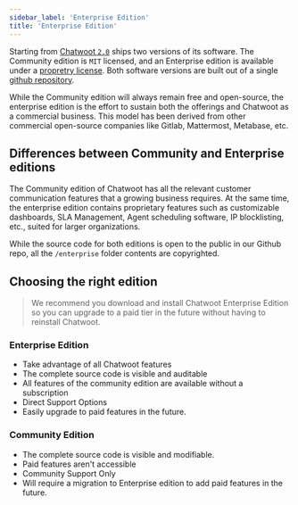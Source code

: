 ```yaml
---
sidebar_label: 'Enterprise Edition'
title: 'Enterprise Edition'
---
```


Starting from [Chatwoot `2.0`](https://www.chatwoot.com/blog/2-0-release-ee-edition-et-al/) ships two versions of its software. The Community edition is `MIT` licensed, and an Enterprise edition is available under a [propretry license](https://github.com/chatwoot/chatwoot/blob/develop/LICENSE). Both software versions are built out of a single [github repository](https://github.com/chatwoot/chatwoot).  

While the Community edition will always remain free and open-source, the enterprise edition is the effort to sustain both the offerings and Chatwoot 
as a commercial business. This model has been derived from other commercial open-source companies like Gitlab, Mattermost, Metabase, etc.

## Differences between Community and Enterprise editions

The Community edition of Chatwoot has all the relevant customer communication features that a growing business requires. At the same time, the enterprise edition contains proprietary features such as customizable dashboards, SLA Management, Agent scheduling software, IP blocklisting, etc., suited for larger organizations.

While the source code for both editions is open to the public in our Github repo, all the `/enterprise`  folder contents are copyrighted.

## Choosing the right edition

> We recommend you download and install Chatwoot Enterprise Edition so you can upgrade to a paid tier in the future without having to reinstall Chatwoot. 

### Enterprise Edition
- Take advantage of all Chatwoot features
- The complete source code is visible and auditable
- All features of the community edition are available without a subscription
- Direct Support Options
- Easily upgrade to paid features in the future.

### Community Edition
- The complete source code is visible and modifiable.
- Paid features aren't accessible
- Community Support Only
- Will require a migration to Enterprise edition to add paid features in the future.
